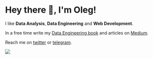 # Hey there 👋, I'm Oleg!

I like **Data Analysis**, **Data Engineering** and **Web Development**.

In a free time write my [Data Engineering book](https://github.com/oleg-agapov/data-engineering-book) and articles on [Medium](https://medium.com/@oleg.agapov).

Reach me on [twitter](https://twitter.com/oleg_agapov_) or [telegram](https://t.me/oleg_agapov).

![](https://komarev.com/ghpvc/?username=oleg-agapov)
